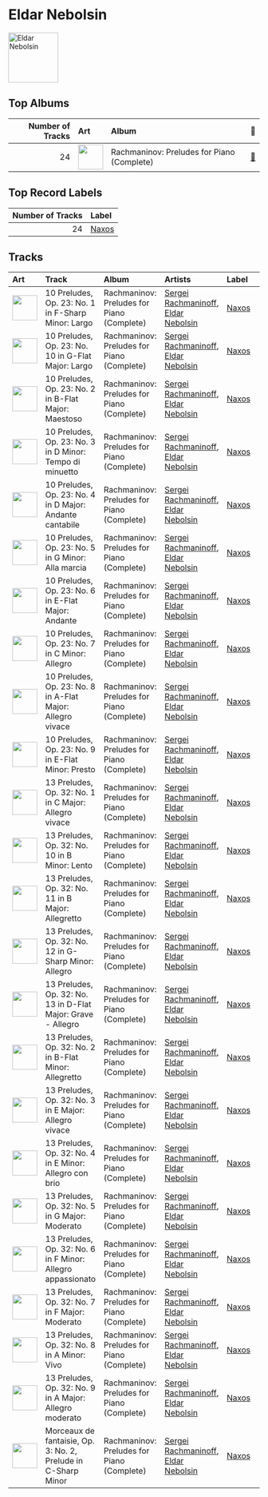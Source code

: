 
# Eldar Nebolsin


<img src="https://i.scdn.co/image/1b640748181bdba8cc37a0a6ee5148c27b374d4e" alt="Eldar Nebolsin" width="100" />

## Top Albums

|   Number of Tracks | Art                                                                                              | Album                                      | 🔗                                                          |
|-------------------:|:-------------------------------------------------------------------------------------------------|:-------------------------------------------|:-----------------------------------------------------------|
|                 24 | <img src="https://i.scdn.co/image/ab67616d0000b2732d2154810a4e4472b4cc199e" alt="" width="50" /> | Rachmaninov: Preludes for Piano (Complete) | [🔗](https://open.spotify.com/album/1vlnwUAidj7bEmRhsq4zTv) |

## Top Record Labels

|   Number of Tracks | Label                       |
|-------------------:|:----------------------------|
|                 24 | [Naxos](../labels/naxos.md) |

## Tracks

| Art                                                                                              | Track                                                         | Album                                      | Artists                                                                            | Label                       | 💚   | 🔗                                                          |
|:-------------------------------------------------------------------------------------------------|:--------------------------------------------------------------|:-------------------------------------------|:-----------------------------------------------------------------------------------|:----------------------------|:----|:-----------------------------------------------------------|
| <img src="https://i.scdn.co/image/ab67616d0000b2732d2154810a4e4472b4cc199e" alt="" width="50" /> | 10 Preludes, Op. 23: No. 1 in F-Sharp Minor: Largo            | Rachmaninov: Preludes for Piano (Complete) | [Sergei Rachmaninoff](sergei_rachmaninoff.md), [Eldar Nebolsin](eldar_nebolsin.md) | [Naxos](../labels/naxos.md) |     | [🔗](https://open.spotify.com/track/4JGHKe4tmlVDg4PoTWaoq7) |
| <img src="https://i.scdn.co/image/ab67616d0000b2732d2154810a4e4472b4cc199e" alt="" width="50" /> | 10 Preludes, Op. 23: No. 10 in G-Flat Major: Largo            | Rachmaninov: Preludes for Piano (Complete) | [Sergei Rachmaninoff](sergei_rachmaninoff.md), [Eldar Nebolsin](eldar_nebolsin.md) | [Naxos](../labels/naxos.md) |     | [🔗](https://open.spotify.com/track/0vHlWIQiSsfhMrxwJodNeP) |
| <img src="https://i.scdn.co/image/ab67616d0000b2732d2154810a4e4472b4cc199e" alt="" width="50" /> | 10 Preludes, Op. 23: No. 2 in B-Flat Major: Maestoso          | Rachmaninov: Preludes for Piano (Complete) | [Sergei Rachmaninoff](sergei_rachmaninoff.md), [Eldar Nebolsin](eldar_nebolsin.md) | [Naxos](../labels/naxos.md) |     | [🔗](https://open.spotify.com/track/4pgud5L6apTBZ6sqeqnt44) |
| <img src="https://i.scdn.co/image/ab67616d0000b2732d2154810a4e4472b4cc199e" alt="" width="50" /> | 10 Preludes, Op. 23: No. 3 in D Minor: Tempo di minuetto      | Rachmaninov: Preludes for Piano (Complete) | [Sergei Rachmaninoff](sergei_rachmaninoff.md), [Eldar Nebolsin](eldar_nebolsin.md) | [Naxos](../labels/naxos.md) |     | [🔗](https://open.spotify.com/track/0LsNtrpdw7vz8ISVrQYMnM) |
| <img src="https://i.scdn.co/image/ab67616d0000b2732d2154810a4e4472b4cc199e" alt="" width="50" /> | 10 Preludes, Op. 23: No. 4 in D Major: Andante cantabile      | Rachmaninov: Preludes for Piano (Complete) | [Sergei Rachmaninoff](sergei_rachmaninoff.md), [Eldar Nebolsin](eldar_nebolsin.md) | [Naxos](../labels/naxos.md) |     | [🔗](https://open.spotify.com/track/0NtUQYljbdO9M2oIvUarTB) |
| <img src="https://i.scdn.co/image/ab67616d0000b2732d2154810a4e4472b4cc199e" alt="" width="50" /> | 10 Preludes, Op. 23: No. 5 in G Minor: Alla marcia            | Rachmaninov: Preludes for Piano (Complete) | [Sergei Rachmaninoff](sergei_rachmaninoff.md), [Eldar Nebolsin](eldar_nebolsin.md) | [Naxos](../labels/naxos.md) |     | [🔗](https://open.spotify.com/track/0dwRX7z5Yzr1K96QhAKOBh) |
| <img src="https://i.scdn.co/image/ab67616d0000b2732d2154810a4e4472b4cc199e" alt="" width="50" /> | 10 Preludes, Op. 23: No. 6 in E-Flat Major: Andante           | Rachmaninov: Preludes for Piano (Complete) | [Sergei Rachmaninoff](sergei_rachmaninoff.md), [Eldar Nebolsin](eldar_nebolsin.md) | [Naxos](../labels/naxos.md) |     | [🔗](https://open.spotify.com/track/4VH21d5xLD6DtFKcawuoXw) |
| <img src="https://i.scdn.co/image/ab67616d0000b2732d2154810a4e4472b4cc199e" alt="" width="50" /> | 10 Preludes, Op. 23: No. 7 in C Minor: Allegro                | Rachmaninov: Preludes for Piano (Complete) | [Sergei Rachmaninoff](sergei_rachmaninoff.md), [Eldar Nebolsin](eldar_nebolsin.md) | [Naxos](../labels/naxos.md) |     | [🔗](https://open.spotify.com/track/1BKKpyRblOv1OWjZ0CcAWo) |
| <img src="https://i.scdn.co/image/ab67616d0000b2732d2154810a4e4472b4cc199e" alt="" width="50" /> | 10 Preludes, Op. 23: No. 8 in A-Flat Major: Allegro vivace    | Rachmaninov: Preludes for Piano (Complete) | [Sergei Rachmaninoff](sergei_rachmaninoff.md), [Eldar Nebolsin](eldar_nebolsin.md) | [Naxos](../labels/naxos.md) |     | [🔗](https://open.spotify.com/track/3nJNmPeYs4buaULmYJ26X6) |
| <img src="https://i.scdn.co/image/ab67616d0000b2732d2154810a4e4472b4cc199e" alt="" width="50" /> | 10 Preludes, Op. 23: No. 9 in E-Flat Minor: Presto            | Rachmaninov: Preludes for Piano (Complete) | [Sergei Rachmaninoff](sergei_rachmaninoff.md), [Eldar Nebolsin](eldar_nebolsin.md) | [Naxos](../labels/naxos.md) |     | [🔗](https://open.spotify.com/track/5v2O3vGKHlmLVLqNKcOwCO) |
| <img src="https://i.scdn.co/image/ab67616d0000b2732d2154810a4e4472b4cc199e" alt="" width="50" /> | 13 Preludes, Op. 32: No. 1 in C Major: Allegro vivace         | Rachmaninov: Preludes for Piano (Complete) | [Sergei Rachmaninoff](sergei_rachmaninoff.md), [Eldar Nebolsin](eldar_nebolsin.md) | [Naxos](../labels/naxos.md) |     | [🔗](https://open.spotify.com/track/3I7u1AhIGc9XHKQIjb1ZBG) |
| <img src="https://i.scdn.co/image/ab67616d0000b2732d2154810a4e4472b4cc199e" alt="" width="50" /> | 13 Preludes, Op. 32: No. 10 in B Minor: Lento                 | Rachmaninov: Preludes for Piano (Complete) | [Sergei Rachmaninoff](sergei_rachmaninoff.md), [Eldar Nebolsin](eldar_nebolsin.md) | [Naxos](../labels/naxos.md) |     | [🔗](https://open.spotify.com/track/6dclMhwb2xkTzcGFXYdUeQ) |
| <img src="https://i.scdn.co/image/ab67616d0000b2732d2154810a4e4472b4cc199e" alt="" width="50" /> | 13 Preludes, Op. 32: No. 11 in B Major: Allegretto            | Rachmaninov: Preludes for Piano (Complete) | [Sergei Rachmaninoff](sergei_rachmaninoff.md), [Eldar Nebolsin](eldar_nebolsin.md) | [Naxos](../labels/naxos.md) |     | [🔗](https://open.spotify.com/track/5RrWiz8zrTJCjHENxHTAJZ) |
| <img src="https://i.scdn.co/image/ab67616d0000b2732d2154810a4e4472b4cc199e" alt="" width="50" /> | 13 Preludes, Op. 32: No. 12 in G-Sharp Minor: Allegro         | Rachmaninov: Preludes for Piano (Complete) | [Sergei Rachmaninoff](sergei_rachmaninoff.md), [Eldar Nebolsin](eldar_nebolsin.md) | [Naxos](../labels/naxos.md) |     | [🔗](https://open.spotify.com/track/7JsvE4iJtehI0KbUeljgj5) |
| <img src="https://i.scdn.co/image/ab67616d0000b2732d2154810a4e4472b4cc199e" alt="" width="50" /> | 13 Preludes, Op. 32: No. 13 in D-Flat Major: Grave - Allegro  | Rachmaninov: Preludes for Piano (Complete) | [Sergei Rachmaninoff](sergei_rachmaninoff.md), [Eldar Nebolsin](eldar_nebolsin.md) | [Naxos](../labels/naxos.md) |     | [🔗](https://open.spotify.com/track/6LsBz8fLOpY96erLer7cRj) |
| <img src="https://i.scdn.co/image/ab67616d0000b2732d2154810a4e4472b4cc199e" alt="" width="50" /> | 13 Preludes, Op. 32: No. 2 in B-Flat Minor: Allegretto        | Rachmaninov: Preludes for Piano (Complete) | [Sergei Rachmaninoff](sergei_rachmaninoff.md), [Eldar Nebolsin](eldar_nebolsin.md) | [Naxos](../labels/naxos.md) |     | [🔗](https://open.spotify.com/track/2jcKSE0ixtPCCfDPEln1FI) |
| <img src="https://i.scdn.co/image/ab67616d0000b2732d2154810a4e4472b4cc199e" alt="" width="50" /> | 13 Preludes, Op. 32: No. 3 in E Major: Allegro vivace         | Rachmaninov: Preludes for Piano (Complete) | [Sergei Rachmaninoff](sergei_rachmaninoff.md), [Eldar Nebolsin](eldar_nebolsin.md) | [Naxos](../labels/naxos.md) |     | [🔗](https://open.spotify.com/track/2cRFzJYirvLmlJX2DXO940) |
| <img src="https://i.scdn.co/image/ab67616d0000b2732d2154810a4e4472b4cc199e" alt="" width="50" /> | 13 Preludes, Op. 32: No. 4 in E Minor: Allegro con brio       | Rachmaninov: Preludes for Piano (Complete) | [Sergei Rachmaninoff](sergei_rachmaninoff.md), [Eldar Nebolsin](eldar_nebolsin.md) | [Naxos](../labels/naxos.md) |     | [🔗](https://open.spotify.com/track/5GjDNg9mTkPrqUfg6CI8Zc) |
| <img src="https://i.scdn.co/image/ab67616d0000b2732d2154810a4e4472b4cc199e" alt="" width="50" /> | 13 Preludes, Op. 32: No. 5 in G Major: Moderato               | Rachmaninov: Preludes for Piano (Complete) | [Sergei Rachmaninoff](sergei_rachmaninoff.md), [Eldar Nebolsin](eldar_nebolsin.md) | [Naxos](../labels/naxos.md) |     | [🔗](https://open.spotify.com/track/3bKoITIhcQfjzAvhQn3NCU) |
| <img src="https://i.scdn.co/image/ab67616d0000b2732d2154810a4e4472b4cc199e" alt="" width="50" /> | 13 Preludes, Op. 32: No. 6 in F Minor: Allegro appassionato   | Rachmaninov: Preludes for Piano (Complete) | [Sergei Rachmaninoff](sergei_rachmaninoff.md), [Eldar Nebolsin](eldar_nebolsin.md) | [Naxos](../labels/naxos.md) |     | [🔗](https://open.spotify.com/track/67SGGqw9rymqT1DvdT5ka6) |
| <img src="https://i.scdn.co/image/ab67616d0000b2732d2154810a4e4472b4cc199e" alt="" width="50" /> | 13 Preludes, Op. 32: No. 7 in F Major: Moderato               | Rachmaninov: Preludes for Piano (Complete) | [Sergei Rachmaninoff](sergei_rachmaninoff.md), [Eldar Nebolsin](eldar_nebolsin.md) | [Naxos](../labels/naxos.md) |     | [🔗](https://open.spotify.com/track/4g9sNU83qPH85xNoFAZqED) |
| <img src="https://i.scdn.co/image/ab67616d0000b2732d2154810a4e4472b4cc199e" alt="" width="50" /> | 13 Preludes, Op. 32: No. 8 in A Minor: Vivo                   | Rachmaninov: Preludes for Piano (Complete) | [Sergei Rachmaninoff](sergei_rachmaninoff.md), [Eldar Nebolsin](eldar_nebolsin.md) | [Naxos](../labels/naxos.md) |     | [🔗](https://open.spotify.com/track/5BuaEWlAqAY71w10Q4Yd6B) |
| <img src="https://i.scdn.co/image/ab67616d0000b2732d2154810a4e4472b4cc199e" alt="" width="50" /> | 13 Preludes, Op. 32: No. 9 in A Major: Allegro moderato       | Rachmaninov: Preludes for Piano (Complete) | [Sergei Rachmaninoff](sergei_rachmaninoff.md), [Eldar Nebolsin](eldar_nebolsin.md) | [Naxos](../labels/naxos.md) |     | [🔗](https://open.spotify.com/track/07EzJ4VrpLaQtTzKyOAH3w) |
| <img src="https://i.scdn.co/image/ab67616d0000b2732d2154810a4e4472b4cc199e" alt="" width="50" /> | Morceaux de fantaisie, Op. 3: No. 2, Prelude in C-Sharp Minor | Rachmaninov: Preludes for Piano (Complete) | [Sergei Rachmaninoff](sergei_rachmaninoff.md), [Eldar Nebolsin](eldar_nebolsin.md) | [Naxos](../labels/naxos.md) |     | [🔗](https://open.spotify.com/track/3jyko3okSMjZbIGdElSQN5) |